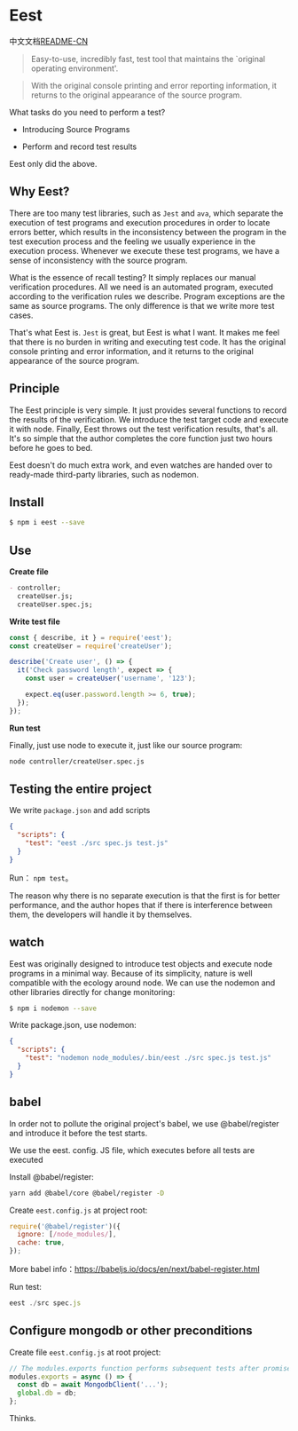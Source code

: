# Eest

中文文档[README-CN](./README-CN.md)

> Easy-to-use, incredibly fast, test tool that maintains the `original operating environment'.

> With the original console printing and error reporting information, it returns to the original appearance of the source program.

What tasks do you need to perform a test?

- Introducing Source Programs

- Perform and record test results

Eest only did the above.

## Why Eest?

There are too many test libraries, such as `Jest` and `ava`, which separate the execution of test programs and execution procedures in order to locate errors better, which results in the inconsistency between the program in the test execution process and the feeling we usually experience in the execution process. Whenever we execute these test programs, we have a sense of inconsistency with the source program.

What is the essence of recall testing? It simply replaces our manual verification procedures. All we need is an automated program, executed according to the verification rules we describe. Program exceptions are the same as source programs. The only difference is that we write more test cases.

That's what Eest is. `Jest` is great, but Eest is what I want. It makes me feel that there is no burden in writing and executing test code. It has the original console printing and error information, and it returns to the original appearance of the source program.

## Principle

The Eest principle is very simple. It just provides several functions to record the results of the verification. We introduce the test target code and execute it with node. Finally, Eest throws out the test verification results, that's all. It's so simple that the author completes the core function just two hours before he goes to bed.

Eest doesn't do much extra work, and even watches are handed over to ready-made third-party libraries, such as nodemon.

## Install

```sh
$ npm i eest --save
```

## Use

**Create file**

```md
- controller;
  createUser.js;
  createUser.spec.js;
```

**Write test file**

```js
const { describe, it } = require('eest');
const createUser = require('createUser');

describe('Create user', () => {
  it('Check password length', expect => {
    const user = createUser('username', '123');

    expect.eq(user.password.length >= 6, true);
  });
});
```

**Run test**

Finally, just use node to execute it, just like our source program:

```sh
node controller/createUser.spec.js
```

## Testing the entire project

We write `package.json` and add scripts

```json
{
  "scripts": {
    "test": "eest ./src spec.js test.js"
  }
}
```

Run： `npm test`。

The reason why there is no separate execution is that the first is for better performance, and the author hopes that if there is interference between them, the developers will handle it by themselves.

## watch

Eest was originally designed to introduce test objects and execute node programs in a minimal way. Because of its simplicity, nature is well compatible with the ecology around node. We can use the nodemon and other libraries directly for change monitoring:

```sh
$ npm i nodemon --save
```

Write package.json, use nodemon:

```json
{
  "scripts": {
    "test": "nodemon node_modules/.bin/eest ./src spec.js test.js"
  }
}
```

## babel

In order not to pollute the original project's babel, we use @babel/register and introduce it before the test starts.

We use the eest. config. JS file, which executes before all tests are executed

Install @babel/register:

```sh
yarn add @babel/core @babel/register -D
```

Create `eest.config.js` at project root:

```js
require('@babel/register')({
  ignore: [/node_modules/],
  cache: true,
});
```

More babel info：https://babeljs.io/docs/en/next/babel-register.html

Run test:

```js
eest ./src spec.js
```

## Configure mongodb or other preconditions

Create file `eest.config.js` at root project:

```js
// The modules.exports function performs subsequent tests after promise
modules.exports = async () => {
  const db = await MongodbClient('...');
  global.db = db;
};
```

Thinks.
